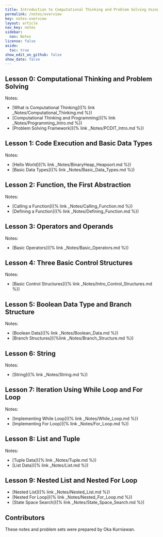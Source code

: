 ```yaml
---
title: Introduction to Computational Thinking and Problem Solving Using Python
permalink: /notes/overview
key: notes-overview
layout: article
nav_key: notes
sidebar:
  nav: Notes
license: false
aside:
  toc: true
show_edit_on_github: false
show_date: false
---
```


## Lesson 0: Computational Thinking and Problem Solving

Notes:

- [What is Computational Thinking]({% link _Notes/Computational_Thinking.md %})
- [Computational Thinking and Programming]({% link _Notes/Programming_Intro.md %})
- [Problem Solving Framework]({% link _Notes/PCDIT_Intro.md %})

## Lesson 1: Code Execution and Basic Data Types
Notes:

- [Hello World]({% link _Notes/BinaryHeap_Heapsort.md %})
- [Basic Data Types]({% link _Notes/Basic_Data_Types.md %})


## Lesson 2: Function, the First Abstraction

Notes:

- [Calling a Function]({% link _Notes/Calling_Function.md %})
- [Defining a Function]({% link _Notes/Defining_Function.md %})

## Lesson 3: Operators and Operands

Notes:

- [Basic Operators]({% link _Notes/Basic_Operators.md %})

## Lesson 4: Three Basic Control Structures

Notes:

- [Basic Control Structures]({% link _Notes/Intro_Control_Structures.md %})

## Lesson 5: Boolean Data Type and Branch Structure

Notes:

- [Boolean Data]({% link _Notes/Boolean_Data.md %})
- [Branch Structures]({%link _Notes/Branch_Structure.md %})

## Lesson 6: String

Notes:

- [String]({% link _Notes/String.md %})

## Lesson 7: Iteration Using While Loop and For Loop

Notes:

- [Implementing While Loop]({% link _Notes/While_Loop.md %})
- [Implementing For Loop]({% link _Notes/For_Loop.md %})

## Lesson 8: List and Tuple

Notes:

- [Tuple Data]({% link _Notes/Tuple.md %})
- [List Data]({% link _Notes/List.md %})

## Lesson 9: Nested List and Nested For Loop

- [Nested List]({% link _Notes/Nested_List.md %})
- [Nested For Loop]({% link _Notes/Nested_For_Loop.md %})
- [State Space Search]({% link _Notes/State_Space_Search.md %})

## Contributors

These notes and problem sets were prepared by Oka Kurniawan.